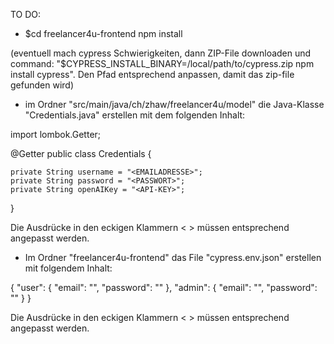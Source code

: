 
TO DO:

- $cd freelancer4u-frontend npm install

(eventuell mach cypress Schwierigkeiten, dann ZIP-File downloaden und command: "$CYPRESS_INSTALL_BINARY=/local/path/to/cypress.zip npm install cypress". Den Pfad entsprechend anpassen, damit das zip-file gefunden wird)


- im Ordner "src/main/java/ch/zhaw/freelancer4u/model" die Java-Klasse "Credentials.java" erstellen mit dem folgenden Inhalt:

import lombok.Getter;

@Getter
public class Credentials {

    private String username = "<EMAILADRESSE>";
    private String password = "<PASSWORT>";
    private String openAIKey = "<API-KEY>";
}

Die Ausdrücke in den eckigen Klammern < > müssen entsprechend angepasst werden.


- Im Ordner "freelancer4u-frontend" das File "cypress.env.json" erstellen mit folgendem Inhalt:

{
    "user": {
            "email": "<USER-EMAILADRESSE>",
            "password": "<USER-PASSWORT>"
        },
    "admin": {
            "email": "<ADMIN-EMAILADRESSE>",
            "password": "<ADMIN-PASSWORT>"
        }
}

Die Ausdrücke in den eckigen Klammern < > müssen entsprechend angepasst werden.


